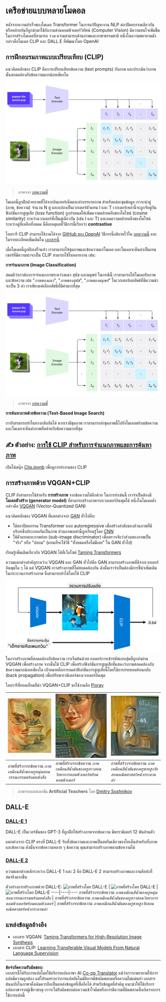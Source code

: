 <!--
CO_OP_TRANSLATOR_METADATA:
{
  "original_hash": "9c592c26aca16ca085d268c732284187",
  "translation_date": "2025-08-29T08:44:41+00:00",
  "source_file": "lessons/X-Extras/X1-MultiModal/README.md",
  "language_code": "th"
}
-->
# เครือข่ายแบบหลายโมดอล

หลังจากความสำเร็จของโมเดล Transformer ในการแก้ปัญหางาน NLP สถาปัตยกรรมเดียวกันหรือคล้ายกันก็ถูกนำมาใช้กับงานด้านคอมพิวเตอร์วิทัศน์ (Computer Vision) มีความสนใจเพิ่มขึ้นในการสร้างโมเดลที่สามารถ *รวม* ความสามารถด้านภาพและภาษาธรรมชาติ หนึ่งในความพยายามดังกล่าวคือโมเดล CLIP และ DALL.E ที่พัฒนาโดย OpenAI

## การฝึกอบรมภาพแบบเปรียบเทียบ (CLIP)

แนวคิดหลักของ CLIP คือการเปรียบเทียบข้อความ (text prompts) กับภาพ และประเมินว่าภาพนั้นสอดคล้องกับข้อความมากน้อยเพียงใด

![สถาปัตยกรรม CLIP](../../../../../translated_images/clip-arch.b3dbf20b4e8ed8be1c38e2bc6100fd3cc257c33cda4692b301be91f791b13ea7.th.png)

> *ภาพจาก [บทความนี้](https://openai.com/blog/clip/)*

โมเดลนี้ถูกฝึกด้วยภาพที่ได้จากอินเทอร์เน็ตและคำบรรยายภาพ สำหรับแต่ละชุดข้อมูล เราจะนำคู่ (ภาพ, ข้อความ) จำนวน N คู่ และแปลงเป็นเวกเตอร์ตัวแทน I และ T เวกเตอร์เหล่านี้จะถูกจับคู่กัน ฟังก์ชันการสูญเสีย (loss function) ถูกกำหนดให้เพิ่มความคล้ายคลึงของโคไซน์ (cosine similarity) ระหว่างเวกเตอร์ที่เป็นคู่เดียวกัน (เช่น I และ T) และลดความคล้ายคลึงของโคไซน์ระหว่างคู่ที่เหลือทั้งหมด นี่คือเหตุผลที่วิธีการนี้เรียกว่า **contrastive**

ไลบรารี CLIP สามารถใช้งานได้จาก [GitHub ของ OpenAI](https://github.com/openai/CLIP) วิธีการนี้อธิบายไว้ใน [บทความนี้](https://openai.com/blog/clip/) และในรายละเอียดเพิ่มเติมใน [เอกสารนี้](https://arxiv.org/pdf/2103.00020.pdf)

เมื่อโมเดลนี้ถูกฝึกเสร็จแล้ว เราสามารถให้ชุดภาพและข้อความแก่โมเดล และโมเดลจะคืนค่าเป็นเทนเซอร์ที่มีความน่าจะเป็น CLIP สามารถใช้ในหลายงาน เช่น:

**การจำแนกภาพ (Image Classification)**

สมมติว่าเราต้องการจำแนกภาพระหว่างแมว สุนัข และมนุษย์ ในกรณีนี้ เราสามารถให้โมเดลรับภาพและข้อความ เช่น "*ภาพของแมว*", "*ภาพของสุนัข*", "*ภาพของมนุษย์*" ในเวกเตอร์ผลลัพธ์ที่มีความน่าจะเป็น 3 ค่า เราเพียงแค่เลือกดัชนีที่มีค่ามากที่สุด

![CLIP สำหรับการจำแนกภาพ](../../../../../translated_images/clip-class.3af42ef0b2b19369a633df5f20ddf4f5a01d6c8ffa181e9d3a0572c19f919f72.th.png)

> *ภาพจาก [บทความนี้](https://openai.com/blog/clip/)*

**การค้นหาภาพด้วยข้อความ (Text-Based Image Search)**

เรายังสามารถทำในทางกลับกันได้ หากเรามีชุดภาพ เราสามารถส่งชุดภาพนี้ไปยังโมเดลพร้อมข้อความ และโมเดลจะคืนค่าภาพที่คล้ายกับข้อความมากที่สุด

## ✍️ ตัวอย่าง: [การใช้ CLIP สำหรับการจำแนกภาพและการค้นหาภาพ](Clip.ipynb)

เปิดโน้ตบุ๊ก [Clip.ipynb](Clip.ipynb) เพื่อดูการทำงานของ CLIP

## การสร้างภาพด้วย VQGAN+CLIP

CLIP ยังสามารถใช้สำหรับ **การสร้างภาพ** จากข้อความได้อีกด้วย ในการทำเช่นนี้ เราจำเป็นต้องมี **โมเดลตัวสร้าง (generator model)** ที่สามารถสร้างภาพจากเวกเตอร์อินพุตได้ หนึ่งในโมเดลดังกล่าวคือ [VQGAN](https://compvis.github.io/taming-transformers/) (Vector-Quantized GAN)

แนวคิดหลักของ VQGAN ที่แตกต่างจาก [GAN](../../4-ComputerVision/10-GANs/README.md) ทั่วไปคือ:
* ใช้สถาปัตยกรรม Transformer แบบ autoregressive เพื่อสร้างลำดับของส่วนภาพที่มีบริบทซึ่งประกอบกันเป็นภาพ ส่วนภาพเหล่านี้ถูกเรียนรู้โดย [CNN](../../4-ComputerVision/07-ConvNets/README.md)
* ใช้ตัวแยกแยะภาพย่อย (sub-image discriminator) เพื่อตรวจจับว่าส่วนของภาพเป็น "จริง" หรือ "ปลอม" (แทนที่จะใช้วิธี "ทั้งหมดหรือไม่มีเลย" ใน GAN ทั่วไป)

เรียนรู้เพิ่มเติมเกี่ยวกับ VQGAN ได้ที่เว็บไซต์ [Taming Transformers](https://compvis.github.io/taming-transformers/)

ความแตกต่างสำคัญระหว่าง VQGAN และ GAN ทั่วไปคือ GAN สามารถสร้างภาพที่ดีจากเวกเตอร์อินพุตใด ๆ ได้ แต่ VQGAN อาจสร้างภาพที่ไม่สอดคล้องกัน ดังนั้นเราจำเป็นต้องมีการชี้นำเพิ่มเติมในกระบวนการสร้างภาพ ซึ่งสามารถทำได้โดยใช้ CLIP

![สถาปัตยกรรม VQGAN+CLIP](../../../../../translated_images/vqgan.5027fe05051dfa3101950cfa930303f66e6478b9bd273e83766731796e462d9b.th.png)

ในการสร้างภาพที่สอดคล้องกับข้อความ เราเริ่มต้นด้วยเวกเตอร์การเข้ารหัสแบบสุ่มที่ถูกส่งผ่าน VQGAN เพื่อสร้างภาพ จากนั้นใช้ CLIP เพื่อสร้างฟังก์ชันการสูญเสียที่แสดงว่าภาพสอดคล้องกับข้อความมากน้อยเพียงใด เป้าหมายคือการลดค่าฟังก์ชันการสูญเสียนี้โดยใช้การถ่ายทอดย้อนกลับ (back propagation) เพื่อปรับพารามิเตอร์ของเวกเตอร์อินพุต

ไลบรารีที่ยอดเยี่ยมที่นำ VQGAN+CLIP มาใช้งานคือ [Pixray](http://github.com/pixray/pixray)

![ภาพที่สร้างโดย Pixray](../../../../../translated_images/a_closeup_watercolor_portrait_of_young_male_teacher_of_literature_with_a_book.2384968e9db8a0d09dc96de938b9f95bde8a7e1c721f48f286a7795bf16d56c7.th.png) |  ![ภาพที่สร้างโดย Pixray](../../../../../translated_images/a_closeup_oil_portrait_of_young_female_teacher_of_computer_science_with_a_computer.e0b6495f210a439077e1c32cc8afdf714e634fe24dc78dc5aa45fd2f560b0ed5.th.png) | ![ภาพที่สร้างโดย Pixray](../../../../../translated_images/a_closeup_oil_portrait_of_old_male_teacher_of_math.5362e67aa7fc2683b9d36a613b364deb7454760cd39205623fc1e3938fa133c0.th.png)
----|----|----
ภาพที่สร้างจากข้อความ *ภาพเหมือนสีน้ำของครูหนุ่มสอนวรรณกรรมพร้อมหนังสือ* | ภาพที่สร้างจากข้อความ *ภาพเหมือนสีน้ำมันของครูสาวสอนวิทยาการคอมพิวเตอร์พร้อมคอมพิวเตอร์* | ภาพที่สร้างจากข้อความ *ภาพเหมือนสีน้ำมันของครูชายสูงวัยสอนคณิตศาสตร์หน้ากระดานดำ*

> ภาพจากคอลเลกชัน **Artificial Teachers** โดย [Dmitry Soshnikov](http://soshnikov.com)

## DALL-E
### [DALL-E 1](https://openai.com/research/dall-e)
DALL-E เป็นเวอร์ชันของ GPT-3 ที่ถูกฝึกให้สร้างภาพจากข้อความ มีพารามิเตอร์ 12 พันล้านตัว

แตกต่างจาก CLIP ตรงที่ DALL-E รับทั้งข้อความและภาพเป็นสตรีมเดียวของโทเค็นสำหรับทั้งภาพและข้อความ ดังนั้นจากข้อความหลาย ๆ ข้อความ คุณสามารถสร้างภาพตามข้อความได้

### [DALL-E 2](https://openai.com/dall-e-2)
ความแตกต่างหลักระหว่าง DALL-E 1 และ 2 คือ DALL-E 2 สามารถสร้างภาพและงานศิลปะที่สมจริงมากขึ้น

ตัวอย่างการสร้างภาพด้วย DALL-E:
![ภาพที่สร้างโดย DALL-E](../../../../../translated_images/DALL·E%202023-06-20%2015.56.56%20-%20a%20closeup%20watercolor%20portrait%20of%20young%20male%20teacher%20of%20literature%20with%20a%20book.6c235e8271d9ed10ce985d86aeb241a58518958647973af136912116b9518fce.th.png) |  ![ภาพที่สร้างโดย DALL-E](../../../../../translated_images/DALL·E%202023-06-20%2015.57.43%20-%20a%20closeup%20oil%20portrait%20of%20young%20female%20teacher%20of%20computer%20science%20with%20a%20computer.f21dc4166340b6c8b4d1cb57efd1e22127407f9b28c9ac7afe11344065369e64.th.png) | ![ภาพที่สร้างโดย DALL-E](../../../../../translated_images/DALL·E%202023-06-20%2015.58.42%20-%20%20a%20closeup%20oil%20portrait%20of%20old%20male%20teacher%20of%20mathematics%20in%20front%20of%20blackboard.d331c2dfbdc3f7c46aa65c0809066f5e7ed4b49609cd259852e760df21051e4a.th.png)
----|----|----
ภาพที่สร้างจากข้อความ *ภาพเหมือนสีน้ำของครูหนุ่มสอนวรรณกรรมพร้อมหนังสือ* | ภาพที่สร้างจากข้อความ *ภาพเหมือนสีน้ำมันของครูสาวสอนวิทยาการคอมพิวเตอร์พร้อมคอมพิวเตอร์* | ภาพที่สร้างจากข้อความ *ภาพเหมือนสีน้ำมันของครูชายสูงวัยสอนคณิตศาสตร์หน้ากระดานดำ*

## แหล่งข้อมูลอ้างอิง

* เอกสาร VQGAN: [Taming Transformers for High-Resolution Image Synthesis](https://compvis.github.io/taming-transformers/paper/paper.pdf)
* เอกสาร CLIP: [Learning Transferable Visual Models From Natural Language Supervision](https://arxiv.org/pdf/2103.00020.pdf)

---

**ข้อจำกัดความรับผิดชอบ**:  
เอกสารนี้ได้รับการแปลโดยใช้บริการแปลภาษา AI [Co-op Translator](https://github.com/Azure/co-op-translator) แม้ว่าเราจะพยายามให้การแปลมีความถูกต้อง แต่โปรดทราบว่าการแปลอัตโนมัติอาจมีข้อผิดพลาดหรือความไม่แม่นยำ เอกสารต้นฉบับในภาษาดั้งเดิมควรถือเป็นแหล่งข้อมูลที่เชื่อถือได้ สำหรับข้อมูลที่สำคัญ แนะนำให้ใช้บริการแปลภาษาจากผู้เชี่ยวชาญ เราจะไม่รับผิดชอบต่อความเข้าใจผิดหรือการตีความที่ผิดพลาดซึ่งเกิดจากการใช้การแปลนี้